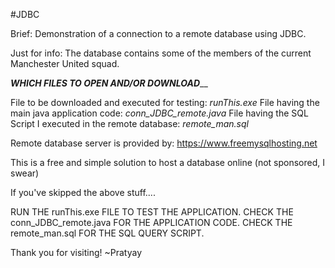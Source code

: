 #JDBC 

Brief: Demonstration of a connection to a remote database using JDBC. 

Just for info: The database contains some of the members of the current Manchester United squad.

_____WHICH FILES TO OPEN AND/OR DOWNLOAD_______

File to be downloaded and executed for testing: *runThis.exe*
File having the main java application code: *conn_JDBC_remote.java*
File having the SQL Script I executed in the remote database: *remote_man.sql*

Remote database server is provided by: https://www.freemysqlhosting.net

This is a free and simple solution to host a database online (not sponsored, I swear)

If you've skipped the above stuff....

RUN THE runThis.exe FILE TO TEST THE APPLICATION.
CHECK THE conn_JDBC_remote.java FOR THE APPLICATION CODE.
CHECK THE remote_man.sql FOR THE SQL QUERY SCRIPT.

Thank you for visiting!
~Pratyay
